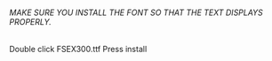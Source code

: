 ###### MAKE SURE YOU INSTALL THE FONT SO THAT THE TEXT DISPLAYS PROPERLY. 
Double click FSEX300.ttf
Press install
